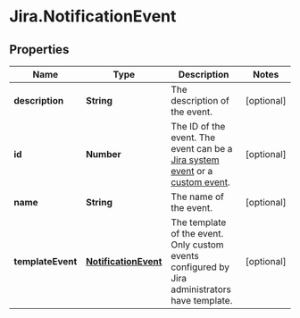 # Jira.NotificationEvent

## Properties

Name | Type | Description | Notes
------------ | ------------- | ------------- | -------------
**description** | **String** | The description of the event. | [optional] 
**id** | **Number** | The ID of the event. The event can be a [Jira system event](https://confluence.atlassian.com/x/8YdKLg#Creatinganotificationscheme-eventsEvents) or a [custom event](https://confluence.atlassian.com/x/AIlKLg). | [optional] 
**name** | **String** | The name of the event. | [optional] 
**templateEvent** | [**NotificationEvent**](NotificationEvent.md) | The template of the event. Only custom events configured by Jira administrators have template. | [optional] 


